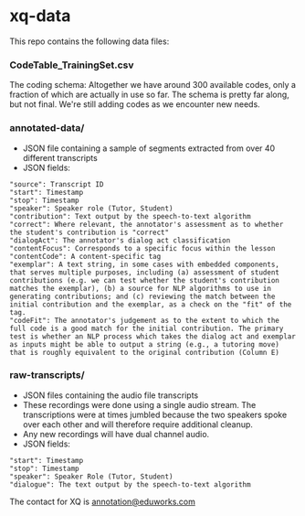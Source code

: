 # xq-data

This repo contains the following data files:

### CodeTable_TrainingSet.csv 

The coding schema: Altogether we have around 300 available codes, only a fraction of which are actually in use so far. The schema is pretty far along, but not final. We're still adding codes as we encounter new needs. 

### annotated-data/
- JSON file containing a sample of segments extracted from over 40 different transcripts
- JSON fields:
```
"source": Transcript ID
"start": Timestamp
"stop": Timestamp
"speaker": Speaker role (Tutor, Student)
"contribution": Text output by the speech-to-text algorithm
"correct": Where relevant, the annotator's assessment as to whether the student's contribution is "correct"
"dialogAct": The annotator's dialog act classification
"contentFocus": Corresponds to a specific focus within the lesson
"contentCode": A content-specific tag
"exemplar": A text string, in some cases with embedded components, that serves multiple purposes, including (a) assessment of student contributions (e.g. we can test whether the student's contribution matches the exemplar), (b) a source for NLP algorithms to use in generating contributions; and (c) reviewing the match between the initial contribution and the exemplar, as a check on the "fit" of the tag.
"codeFit": The annotator's judgement as to the extent to which the full code is a good match for the initial contribution. The primary test is whether an NLP process which takes the dialog act and exemplar as inputs might be able to output a string (e.g., a tutoring move) that is roughly equivalent to the original contribution (Column E)
```

### raw-transcripts/
- JSON files containing the audio file transcripts
- These recordings were done using a single audio stream. The transcriptions were at times jumbled because the two speakers spoke over each other and will therefore require additional cleanup.
- Any new recordings will have dual channel audio. 
- JSON fields: 
```
"start": Timestamp
"stop": Timestamp
"speaker": Speaker Role (Tutor, Student)
"dialogue": The text output by the speech-to-text algorithm
```

The contact for XQ is annotation@eduworks.com
